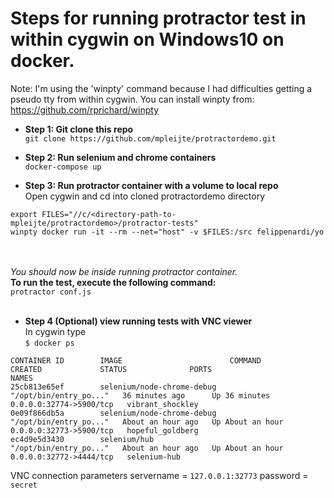 # Steps for running protractor test in within cygwin on Windows10 on docker. 

Note: I'm using the 'winpty' command because I had difficulties getting a pseudo tty from within cygwin. 
You can install winpty from: https://github.com/rprichard/winpty



* **Step 1: Git clone this repo**<br />
```git clone https://github.com/mpleijte/protractordemo.git```

* **Step 2: Run selenium and chrome containers**<br />
```docker-compose up```

* **Step 3: Run protractor container with a volume to local repo**<br />
Open cygwin and cd into cloned protractordemo directory<br />
```
export FILES="//c/<directory-path-to-mpleijte/protractordemo>/protractor-tests"
winpty docker run -it --rm --net="host" -v $FILES:/src felippenardi/yo
```
<br /><br />
_You should now be inside running protractor container._ 
<br />**To run the test, execute the following command:** <br />
```protractor conf.js```
<br />
<br />
* **Step 4 (Optional) view running tests with VNC viewer**
<br /> In cygwin type<br />
```$ docker ps```
````
CONTAINER ID        IMAGE                        COMMAND                  CREATED             STATUS              PORTS                     NAMES
25cb813e65ef        selenium/node-chrome-debug   "/opt/bin/entry_po..."   36 minutes ago      Up 36 minutes       0.0.0.0:32774->5900/tcp   vibrant_shockley
0e09f866db5a        selenium/node-chrome-debug   "/opt/bin/entry_po..."   About an hour ago   Up About an hour    0.0.0.0:32773->5900/tcp   hopeful_goldberg
ec4d9e5d3430        selenium/hub                 "/opt/bin/entry_po..."   About an hour ago   Up About an hour    0.0.0.0:32772->4444/tcp   selenium-hub
````

VNC connection parameters
servername = ```127.0.0.1:32773```
password = ```secret```


